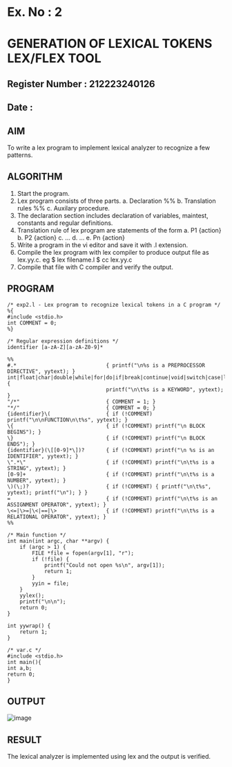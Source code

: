 # Ex. No : 2	
# GENERATION OF LEXICAL TOKENS LEX/FLEX TOOL
## Register Number : 212223240126
## Date :

## AIM   
To write a lex program to implement lexical analyzer to recognize a few patterns.

## ALGORITHM
1.	Start the program.
2.	Lex program consists of three parts.
    a.	Declaration %%
    b.	Translation rules %%
    c.	Auxilary procedure.
3.	The declaration section includes declaration of variables, maintest, constants and regular definitions.
4.	Translation rule of lex program are statements of the form
    a.	P1 {action}
    b.	P2 {action}
    c.	…
    d.	…
    e.	Pn {action}
5.	Write a program in the vi editor and save it with .l extension.
6.	Compile the lex program with lex compiler to produce output file as lex.yy.c. eg $ lex filename.l $ cc lex.yy.c
7.	Compile that file with C compiler and verify the output.

## PROGRAM
```
/* exp2.l - Lex program to recognize lexical tokens in a C program */
%{
#include <stdio.h>
int COMMENT = 0;
%}

/* Regular expression definitions */
identifier [a-zA-Z][a-zA-Z0-9]*

%%
#.*                             { printf("\n%s is a PREPROCESSOR DIRECTIVE", yytext); }
int|float|char|double|while|for|do|if|break|continue|void|switch|case|long|struct|const|typedef|return|else|goto { 
                                printf("\n\t%s is a KEYWORD", yytext); 
}
"/*"                            { COMMENT = 1; }
"*/"                            { COMMENT = 0; }
{identifier}\(                  { if (!COMMENT) printf("\n\nFUNCTION\n\t%s", yytext); }
\{                              { if (!COMMENT) printf("\n BLOCK BEGINS"); }
\}                              { if (!COMMENT) printf("\n BLOCK ENDS"); }
{identifier}(\[[0-9]*\])?       { if (!COMMENT) printf("\n %s is an IDENTIFIER", yytext); }
\".*\"                          { if (!COMMENT) printf("\n\t%s is a STRING", yytext); }
[0-9]+                          { if (!COMMENT) printf("\n\t%s is a NUMBER", yytext); }
\)(\;)?                         { if (!COMMENT) { printf("\n\t%s", yytext); printf("\n"); } }
=                               { if (!COMMENT) printf("\n\t%s is an ASSIGNMENT OPERATOR", yytext); }
\<=|\>=|\<|==|\>                { if (!COMMENT) printf("\n\t%s is a RELATIONAL OPERATOR", yytext); }
%%

/* Main function */
int main(int argc, char **argv) {
    if (argc > 1) {
        FILE *file = fopen(argv[1], "r");
        if (!file) {
            printf("Could not open %s\n", argv[1]);
            return 1;
        }
        yyin = file;
    }
    yylex();
    printf("\n\n");
    return 0;
}

int yywrap() {
    return 1;
}
```
```
/* var.c */
#include <stdio.h>
int main(){
int a,b;
return 0;
}
```

## OUTPUT 
![image](https://github.com/user-attachments/assets/5d42d1e8-01e4-42bf-aedc-0a44315d2962)


## RESULT
The lexical analyzer is implemented using lex and the output is verified.
